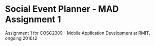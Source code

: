 # Social Event Planner - MAD Assignment 1
Assignment 1 for COSC2309 - Mobile Application Development at RMIT, ongoing 2016s2
